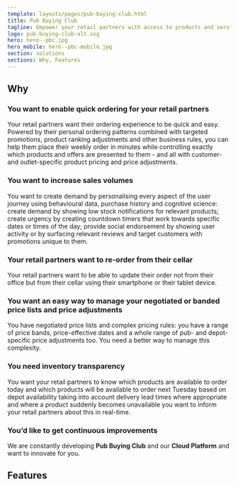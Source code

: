 ```yaml
---
template: layouts/pages/pub-buying-club.html
title: Pub Buying Club
tagline: Empower your retail partners with access to products and services
logo: pub-buying-club-alt.svg
hero: hero--pbc.jpg
hero_mobile: hero--pbc-mobile.jpg
section: solutions
sections: Why, Features
---
```


## Why

### You want to enable quick ordering for your retail partners

Your retail partners want their ordering experience to be quick and easy. Powered by their personal ordering patterns combined with targeted promotions, product ranking adjustments and other business rules, you can help them place their weekly order in minutes while controlling exactly which products and offers are presented to them - and all  with customer- and outlet-specific product pricing and price adjustments.

### You want to increase sales volumes

You want to create demand by personalising every aspect of the user journey using behavioural data, purchase history and cognitive science: create demand by showing low stock notifications for relevant products; create urgency by creating countdown timers that work towards specific dates or times of the day; provide social endorsement by showing user activity or by surfacing relevant reviews and target customers with promotions unique to them.

### Your retail partners want to re-order from their cellar

Your retail partners want to be able to update their order not from their office but from their cellar using their smartphone or their tablet device.

### You want an easy way to manage your negotiated or banded price lists and price adjustments

You have negotiated price lists and complex pricing rules: you have a range of price bands, price-effective dates and a whole range of pub- and depot-specific price adjustments too. You need a better way to manage this complexity.

### You need inventory transparency

You want your retail partners to know which products are available to order today and which products will be available to order next Tuesday based on depot availability taking into account delivery lead times where appropriate and where a product suddenly becomes unavailable you want to inform your retail partners about this in real-time.

### You’d like to get continuous improvements

We are constantly developing **Pub Buying Club** and our **Cloud Platform** and want to innovate for you.

## Features
